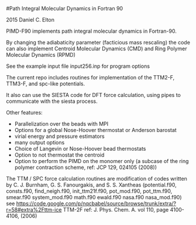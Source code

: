 #Path Integral Molecular Dynamics in Fortran 90

2015 Daniel C. Elton 

PIMD-F90 implements path integral molecular dynamics in Fortran-90.

By changing the adiabaticity parameter (facticious mass rescaling) the code can also implement Centroid Molecular Dynamics (CMD) and Ring Polymer Molecular Dynamics (RPMD)

See the example input file input256.inp for program options

The current repo includes routines for implementation of the TTM2-F, TTM3-F, and spc-like potentials.

It also can use the SIESTA code for DFT force calculation, using pipes to communicate with the siesta process. 

Other features: 
* Parallelization over the beads with MPI
* Options for a global Nose-Hoover thermostat or Anderson barostat 
* virial energy and pressure estimators
* many output options 
* Choice of Langevin or Nose-Hoover bead thermostats 
* Option to not thermostat the centroid 
* Option to perform the PIMD on the monomer only (a subcase of the ring polymer contraction scheme, ref: JCP 129, 024105 (2008))


The TTM / SPC force calculation routines are modification of codes written by C. J. Burnham, G. S. Fanourgakis, and S. S. Xantheas
(potential.f90, consts.f90, find_neigh.f90, init_ttm21f.f90, pot_mod.f90, pot_ttm.f90, smear.f90 system_mod.f90 math.f90 ewald.f90 nasa.f90 nasa_mod.f90)
see https://code.google.com/p/nqcbabel/source/browse/trunk/extra/?r=58#extra%2Fttm-ice
TTM-2F ref: J. Phys. Chem. A. vol 110, page 4100-4106, (2006) 
